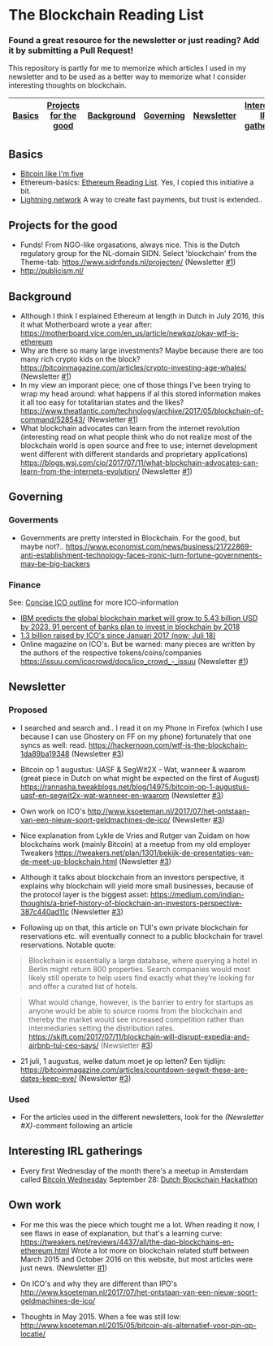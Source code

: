 # The Blockchain Reading List
### Found a great resource for the newsletter or just reading? Add it by submitting a Pull Request!
This repository is partly for me to memorize which articles I used in my newsletter and to be used as a better way to memorize what I consider interesting thoughts on blockchain. 

| [Basics](#basics) | [Projects for the good](#projects-for-the-good) | [Background](#background) | [Governing](#governing) | [Newsletter](#newsletter) | [Interesting IRL gatherings](#interesting-irl-gatherings) | [Own work](#own-work) |
| ------------- | ------------- | ------------- | ------------- | ------------- | ------------- | ------------- |

## Basics
- [Bitcoin like I'm five](https://medium.com/@nik5ter/explain-bitcoin-like-im-five-73b4257ac833)
- Ethereum-basics: [Ethereum Reading List](https://github.com/Scanate/Ethlist). Yes, I copied this initiative a bit.
- [Lightning network](https://letstalkbitcoin.com/blog/post/the-lightning-network-elidhdicacs) A way to create fast payments, but trust is extended..

## Projects for the good
- Funds! From NGO-like orgasations, always nice. This is the Dutch regulatory group for the NL-domain SIDN. Select 'blockchain' from the Theme-tab:
https://www.sidnfonds.nl/projecten/ (Newsletter [#1](https://www.getrevue.co/profile/krijnsoeteman/issues/blockchain-nieuwsbrief-issue-1-65631))
- http://publicism.nl/

## Background
- Although I think I explained Ethereum at length in Dutch in July 2016, this it what Motherboard wrote a year after:
https://motherboard.vice.com/en_us/article/newkqz/okay-wtf-is-ethereum
- Why are there so many large investments? Maybe because there are too many rich crypto kids on the block?
https://bitcoinmagazine.com/articles/crypto-investing-age-whales/ (Newsletter [#1](https://www.getrevue.co/profile/krijnsoeteman/issues/blockchain-nieuwsbrief-issue-1-65631))
- In my view an imporant piece; one of those things I've been trying to wrap my head around: what happens if al this stored information makes it all too easy for totalitarian states and the likes? 
https://www.theatlantic.com/technology/archive/2017/05/blockchain-of-command/528543/ (Newsletter [#1](https://www.getrevue.co/profile/krijnsoeteman/issues/blockchain-nieuwsbrief-issue-1-65631))
- What blockchain advocates can learn from the internet revolution (interesting read on what people think who do not realize most of the blockchain world is open source and free to use; internet development went different with different standards and proprietary applications)
https://blogs.wsj.com/cio/2017/07/11/what-blockchain-advocates-can-learn-from-the-internets-evolution/ (Newsletter [#1](https://www.getrevue.co/profile/krijnsoeteman/issues/blockchain-nieuwsbrief-issue-1-65631)) 

## Governing
### Goverments
- Governments are pretty intersted in Blockchain. For the good, but maybe not?..
https://www.economist.com/news/business/21722869-anti-establishment-technology-faces-ironic-turn-fortune-governments-may-be-big-backers
### Finance
See: [Concise ICO outline](/ico.md) for more ICO-information
- [IBM predicts the global blockchain market will grow to 5.43 billion USD by 2023. 91 percent of banks plan to invest in blockchain by 2018](https://www-01.ibm.com/common/ssi/cgi-bin/ssialias?htmlfid=GBE03842USEN&)
- [1.3 billion raised by ICO's since Januari 2017 (now: Juli 18)](https://www.ft.com/content/1a164d6c-6b12-11e7-bfeb-33fe0c5b7eaa)
- Online magazine on ICO's. But be warned: many pieces are written by the authors of the respective tokens/coins/companies
https://issuu.com/icocrowd/docs/ico_crowd_-_issuu (Newsletter [#1](https://www.getrevue.co/profile/krijnsoeteman/issues/blockchain-nieuwsbrief-issue-1-65631))

## Newsletter

### Proposed
- I searched and search and.. I read it on my Phone in Firefox (which I use because I can use Ghostery on FF on my phone) fortunately that one syncs as well: read. https://hackernoon.com/wtf-is-the-blockchain-1da89ba19348 (Newsletter [#3]( ))

- Bitcoin op 1 augustus: UASF & SegWit2X - Wat, wanneer & waarom (great piece in Dutch on what might be expected on the first of August)
https://rannasha.tweakblogs.net/blog/14975/bitcoin-op-1-augustus-uasf-en-segwit2x-wat-wanneer-en-waarom (Newsletter [#3]( ))

- Own work on ICO's
http://www.ksoeteman.nl/2017/07/het-ontstaan-van-een-nieuw-soort-geldmachines-de-ico/ (Newsletter [#3]( ))

- Nice explanation from Lykle de Vries and Rutger van Zuidam on how blockchains work (mainly Bitcoin) at a meetup from my old employer Tweakers
https://tweakers.net/plan/1301/bekijk-de-presentaties-van-de-meet-up-blockchain.html (Newsletter [#3]( ))

- Although it talks about blockchain from an investors perspective, it explains why blockchain will yield more small businesses, because of the protocol layer is the biggest asset: https://medium.com/indian-thoughts/a-brief-history-of-blockchain-an-investors-perspective-387c440ad11c (Newsletter [#3]( ))

- Following up on that, this article on TUI's own private blockchain for reservations etc. will eventually connect to a public blockchain for travel reservations. Notable quote: 
> Blockchain is essentially a large database, where querying a hotel in Berlin might return 800 properties. Search companies would most likely still operate to help users find exactly what they’re looking for and offer a curated list of hotels.

> What would change, however, is the barrier to entry for startups as anyone would be able to source rooms from the blockchain and thereby the market would see increased competition rather than intermediaries setting the distribution rates.
https://skift.com/2017/07/11/blockchain-will-disrupt-expedia-and-airbnb-tui-ceo-says/ (Newsletter [#3]( ))

- 21 juli, 1 augustus, welke datum moet je op letten? Een tijdlijn: https://bitcoinmagazine.com/articles/countdown-segwit-these-are-dates-keep-eye/ (Newsletter [#3]( ))

### Used
- For the articles used in the different newsletters, look for the *(Newsletter #X)*-comment following an article

## Interesting IRL gatherings
- Every first Wednesday of the month there's a meetup in Amsterdam called [Bitcoin Wednesday](bitcoinwednesday.com)
September 28: [Dutch Blockchain Hackathon](https://blockchainhackathon.eu/events/co-create-the-next-operating-system-for-our-societ)


## Own work
- For me this was the piece which tought me a lot. When reading it now, I see flaws in ease of explanation, but that's a learning curve:
https://tweakers.net/reviews/4437/all/the-dao-blockchains-en-ethereum.html
Wrote a lot more on blockchain related stuff between March 2015 and October 2016 on this website, but most articles were just news. (Newsletter [#1](https://www.getrevue.co/profile/krijnsoeteman/issues/blockchain-nieuwsbrief-issue-1-65631))

- On ICO's and why they are different than IPO's
http://www.ksoeteman.nl/2017/07/het-ontstaan-van-een-nieuw-soort-geldmachines-de-ico/

- Thoughts in May 2015. When a fee was still low:
http://www.ksoeteman.nl/2015/05/bitcoin-als-alternatief-voor-pin-op-locatie/

